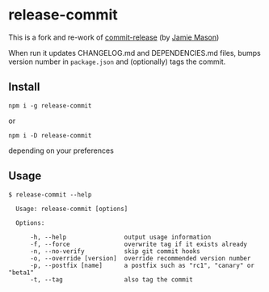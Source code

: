 # release-commit

This is a fork and re-work of [commit-release](https://www.npmjs.com/package/commit-release) (by [Jamie Mason](https://www.npmjs.com/~fold_left))

When run it updates CHANGELOG.md and DEPENDENCIES.md files,
bumps version number in `package.json` and (optionally) tags the commit.

## Install

```shell
npm i -g release-commit
```

or

```shell
npm i -D release-commit
```

depending on your preferences


## Usage

```shell
$ release-commit --help

  Usage: release-commit [options]

  Options:
  
      -h, --help                output usage information
      -f, --force               overwrite tag if it exists already
      -n, --no-verify           skip git commit hooks
      -o, --override [version]  override recommended version number
      -p, --postfix [name]      a postfix such as "rc1", "canary" or "beta1"
      -t, --tag                 also tag the commit
```
